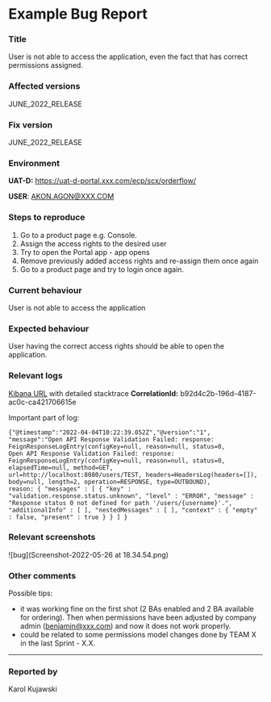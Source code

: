 # Example Bug Report

### Title
User is not able to access the application, even the fact that has correct permissions assigned. 

### Affected versions
JUNE_2022_RELEASE

### Fix version
JUNE_2022_RELEASE

### Environment

__UAT-D:__ https://uat-d-portal.xxx.com/ecp/scx/orderflow/

__USER__: AKON.AGON@XXX.COM

### Steps to reproduce 
1. Go to a product page e.g. Console.
2. Assign the access rights to the desired user
3. Try to open the Portal app - app opens
4. Remove previously added access rights and re-assign them once again
5. Go to a product page and try to login once again.

### Current behaviour 
User is not able to access the application

### Expected behaviour 
User having the correct access rights should be able to open the application. 

### Relevant logs
[Kibana URL](https://some_kibana_url.xxx.com:port/app/kibana#/discover?) with detailed stacktrace
__CorrelationId:__ b92d4c2b-196d-4187-ac0c-ca421706615e

Important part of log: 

```
{"@timestamp":"2022-04-04T10:22:39.052Z","@version":"1", 
"message":"Open API Response Validation Failed: response: FeignResponseLogEntry(configKey=null, reason=null, status=0, 
Open API Response Validation Failed: response: FeignResponseLogEntry(configKey=null, reason=null, status=0, elapsedTime=null, method=GET, 
url=http://localhost:8080/users/TEST, headers=HeadersLog(headers=[]), body=null, length=2, operation=RESPONSE, type=OUTBOUND), 
reason: { "messages" : [ { "key" : "validation.response.status.unknown", "level" : "ERROR", "message" : "Response status 0 not defined for path '/users/{username}'.", "additionalInfo" : [ ], "nestedMessages" : [ ], "context" : { "empty" : false, "present" : true } } ] }
```

### Relevant screenshots
![bug](Screenshot-2022-05-26 at 18.34.54.png)

### Other comments

Possible tips:
- it was working fine on the first shot (2 BAs enabled and 2 BA available for ordering). Then when permissions have been adjusted by company admin (benjamin@xxx.com) and now it does not work properly.
- could be related to some permissions model changes done by TEAM X in the last Sprint - X.X.


------
### Reported by
Karol Kujawski

